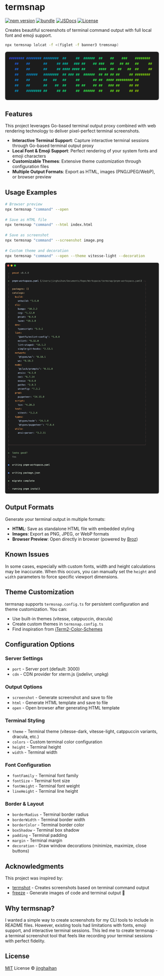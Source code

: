 # termsnap

[![npm version][npm-version-src]][npm-version-href]
[![bundle][bundle-src]][bundle-href]
[![JSDocs][jsdocs-src]][jsdocs-href]
[![License][license-src]][license-href]

Creates beautiful screenshots of terminal command output with full local font and emoji support.

```sh
npx termsnap lolcat -f <(figlet -f banner3 tremsnap)
```

<p align='center'>
<img src='./assets/banner.png' width='800'/>
</p>

## Features

This project leverages Go-based terminal output proxy combined with web rendering technology to deliver pixel-perfect terminal screenshots.

- **Interactive Terminal Support**: Capture interactive terminal sessions through Go-based terminal output proxy
- **Local Font & Emoji Support**: Perfect rendering of your system fonts and emoji characters
- **Customizable Themes**: Extensive theme customization through configuration files
- **Multiple Output Formats**: Export as HTML, images (PNG/JPEG/WebP), or browser preview

## Usage Examples

```sh
# Browser preview
npx termsnap "command" --open

# Save as HTML file
npx termsnap "command" --html index.html

# Save as screenshot
npx termsnap "command" --screenshot image.png

# Custom theme and decoration
npx termsnap "command" --open --theme vitesse-light --decoration
```

<p align='center'>
<img src='./assets/pncat.png' />
</p>

## Output Formats

Generate your terminal output in multiple formats:

- **HTML**: Save as standalone HTML file with embedded styling
- **Images**: Export as PNG, JPEG, or WebP formats
- **Browser Preview**: Open directly in browser (powered by [Broz](https://github.com/antfu/broz))

## Known Issues

In some cases, especially with custom fonts, width and height calculations may be inaccurate. When this occurs, you can manually set the `height` and `width` parameters to force specific viewport dimensions.

## Theme Customization

termsnap supports `termsnap.config.ts` for persistent configuration and theme customization. You can:

- Use built-in themes (vitesse, catppuccin, dracula)
- Create custom themes in `termsnap.config.ts`
- Find inspiration from [iTerm2-Color-Schemes](https://github.com/mbadolato/iTerm2-Color-Schemes)

## Configuration Options

### Server Settings
- `port` - Server port (default: 3000)
- `cdn` - CDN provider for xterm.js (jsdelivr, unpkg)

### Output Options
- `screenshot` - Generate screenshot and save to file
- `html` - Generate HTML template and save to file
- `open` - Open browser after generating HTML template

### Terminal Styling
- `theme` - Terminal theme (vitesse-dark, vitesse-light, catppuccin variants, dracula, etc.)
- `colors` - Custom terminal color configuration
- `height` - Terminal height
- `width` - Terminal width

### Font Configuration
- `fontFamily` - Terminal font family
- `fontSize` - Terminal font size
- `fontWeight` - Terminal font weight
- `lineHeight` - Terminal line height

### Border & Layout
- `borderRadius` - Terminal border radius
- `borderWidth` - Terminal border width
- `borderColor` - Terminal border color
- `boxShadow` - Terminal box shadow
- `padding` - Terminal padding
- `margin` - Terminal margin
- `decoration` - Draw window decorations (minimize, maximize, close buttons)

## Acknowledgments

This project was inspired by:
- [termshot](https://github.com/homeport/termshot) - Creates screenshots based on terminal command output
- [freeze](https://github.com/charmbracelet/freeze) - Generate images of code and terminal output 📸

## Why termsnap?

I wanted a simple way to create screenshots for my CLI tools to include in README files. However, existing tools had limitations with fonts, emoji support, and interactive terminal sessions. This led me to create termsnap - a terminal screenshot tool that feels like recording your terminal sessions with perfect fidelity.

## License

[MIT](./LICENSE) License © [jinghaihan](https://github.com/jinghaihan)

<!-- Badges -->

[npm-version-src]: https://img.shields.io/npm/v/termsnap?style=flat&colorA=080f12&colorB=1fa669
[npm-version-href]: https://npmjs.com/package/termsnap
[npm-downloads-src]: https://img.shields.io/npm/dm/termsnap?style=flat&colorA=080f12&colorB=1fa669
[npm-downloads-href]: https://npmjs.com/package/termsnap
[bundle-src]: https://img.shields.io/bundlephobia/minzip/termsnap?style=flat&colorA=080f12&colorB=1fa669&label=minzip
[bundle-href]: https://bundlephobia.com/result?p=termsnap
[license-src]: https://img.shields.io/badge/license-MIT-blue.svg?style=flat&colorA=080f12&colorB=1fa669
[license-href]: https://github.com/jinghaihan/termsnap/LICENSE
[jsdocs-src]: https://img.shields.io/badge/jsdocs-reference-080f12?style=flat&colorA=080f12&colorB=1fa669
[jsdocs-href]: https://www.jsdocs.io/package/termsnap
